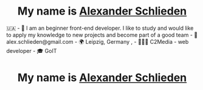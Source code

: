 <h1 align="center">My name is <a href="https://alenkanahorna.github.io/Resume/" target="_blank">Alexander Schlieden</a> </h1> 🇺🇦
- 📖 I am an beginner front-end developer. I like to study and would like to apply my knowledge to new projects and become part of a good team
- 📩 alex.schlieden@gmail.com
- 🌍 Leipzig, Germany ,
- 🧑🏻‍💻 C2Media - web developer 
- 🎓 GoIT 


<h1 align="center">My name is <a href="https://alenkanahorna.github.io/Resume/" target="_blank">Alexander Schlieden</a> </h1>
